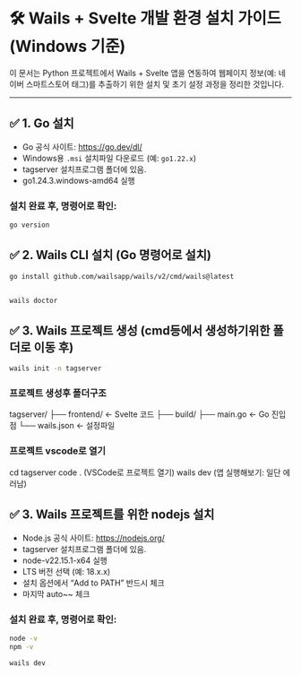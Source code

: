 # 🛠️ Wails + Svelte 개발 환경 설치 가이드 (Windows 기준)

이 문서는 Python 프로젝트에서 Wails + Svelte 앱을 연동하여 웹페이지 정보(예: 네이버 스마트스토어 태그)를 추출하기 위한 설치 및 초기 설정 과정을 정리한 것입니다.

---



## ✅ 1. Go 설치 

- Go 공식 사이트: https://go.dev/dl/
- Windows용 `.msi` 설치파일 다운로드 (예: `go1.22.x`)
- tagserver 설치프로그램 폴더에 있음. 
- go1.24.3.windows-amd64 실행


### 설치 완료 후, 명령어로 확인:
```bash
go version

```

## ✅ 2. Wails CLI 설치 (Go 명령어로 설치)
```bash 
go install github.com/wailsapp/wails/v2/cmd/wails@latest


wails doctor

```

## ✅ 3. Wails 프로젝트 생성 (cmd등에서 생성하기위한 폴더로 이동 후)
```bash
wails init -n tagserver

```
### 프로젝트 생성후 폴더구조 
tagserver/
├── frontend/           ← Svelte 코드
├── build/
├── main.go             ← Go 진입점
└── wails.json          ← 설정파일

### 프로젝트 vscode로 열기 
cd tagserver
code . (VSCode로 프로젝트 열기)
wails dev (앱 실행해보기: 일단 에러남)

## ✅ 3. Wails 프로젝트를 위한 nodejs 설치

- Node.js 공식 사이트: https://nodejs.org/
- tagserver 설치프로그램 폴더에 있음. 
- node-v22.15.1-x64 실행
- LTS 버전 선택 (예: 18.x.x)
- 설치 옵션에서 “Add to PATH” 반드시 체크
- 마지막 auto~~ 체크

### 설치 완료 후, 명령어로 확인:
```bash
node -v
npm -v

wails dev

```
